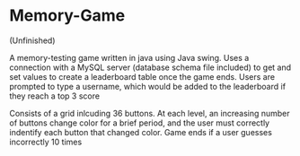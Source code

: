 # Memory-Game

(Unfinished)

A memory-testing game written in java using Java swing. Uses a connection with a MySQL server (database schema file included) to get and set values to create a leaderboard table once the game ends. Users are prompted to type a username, which would be added to the leaderboard if they reach a top 3 score 

Consists of a grid inlcuding 36 buttons. At each level, an increasing number of buttons
change color for a brief period, and the user must correctly indentify each button that changed color. Game ends if a user guesses
incorrectly 10 times
